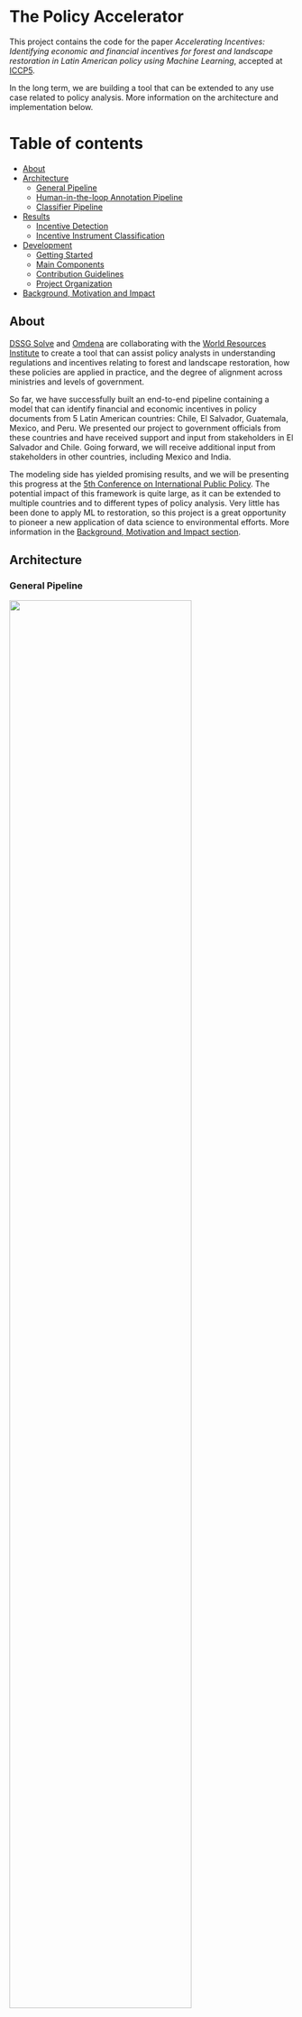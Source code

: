 # The Policy Accelerator

This project contains the code for the paper *Accelerating Incentives: Identifying economic and financial incentives for forest and landscape restoration in Latin American policy using Machine Learning*, accepted at [ICCP5](https://www.ippapublicpolicy.org/conference/icpp5/13). 

In the long term, we are building a tool that can be extended to any use case related to policy analysis. More information on the architecture and implementation below.

# Table of contents
- [About](#about)
- [Architecture](#architecture)
  - [General Pipeline](#general-pipeline)
  - [Human-in-the-loop Annotation Pipeline](#human-in-the-loop-annotation-pipeline)
  - [Classifier Pipeline](#classifier-pipeline)
- [Results](#results)
  - [Incentive Detection](#incentive-detection)
  - [Incentive Instrument Classification](#incentive-instrument-classification)
- [Development](#development)
  - [Getting Started](#getting-started)
  - [Main Components](#main-components)
  - [Contribution Guidelines](#contribution-guidelines)
  - [Project Organization](#project-organization)
- [Background, Motivation and Impact](#background-motivation-and-impact)

## About
[DSSG Solve](https://github.com/wri-dssg/policy-data-analyzer/blob/i77_edit_readme/images/MulticlassClassificationResults.png) and [Omdena](https://omdena.com/) are collaborating with the [World Resources Institute](https://www.wri.org/) to create a tool that can assist policy analysts in understanding regulations and incentives relating to forest and landscape restoration, how these policies are applied in practice, and the degree of alignment across ministries and levels of government.

So far, we have successfully built an end-to-end pipeline containing a model that can identify financial and economic incentives in policy documents from 5 Latin American countries: Chile, El Salvador, Guatemala, Mexico, and Peru. We presented our project to government officials from these countries and have received support and input from stakeholders in El Salvador and Chile. Going forward, we will receive additional input from stakeholders in other countries, including Mexico and India.  

The modeling side has yielded promising results, and we will be presenting this progress at the [5th Conference on International Public Policy](https://www.ippapublicpolicy.org/conference/icpp5/13). The potential impact of this framework is quite large, as it can be extended to multiple countries and to different types of policy analysis. Very little has been done to apply ML to restoration, so this project is a great opportunity to pioneer a new application of data science to environmental efforts. More information in the [Background, Motivation and Impact section](#background-motivation-and-impact).

## Architecture

### General Pipeline 
<img src="https://github.com/wri-dssg/policy-data-analyzer/blob/master/images/GeneralPipeline.png" width="80%">

### Human-in-the-loop Annotation Pipeline
<img src="https://github.com/wri-dssg/policy-data-analyzer/blob/master/images/HITLPipeline.png" width="40%">

### Classifier Pipeline
<img src="https://github.com/wri-dssg/policy-data-analyzer/blob/master/images/ClassifierPipeline.png" width="50%">

## Results
### Incentive Detection
<img src="https://github.com/wri-dssg/policy-data-analyzer/blob/master/images/BinaryClassificationResults.png" width="60%">

### Incentive Instrument Classification
<img src="https://github.com/wri-dssg/policy-data-analyzer/blob/master/images/MulticlassClassificationResults.png" width="55%">

## Development

### Getting Started
- If using Docker
    TODO
- If using virtual environment
    TODO

### Main Components
TODO

### Contribution Guidelines

#### Steps to contribute to the master branch

*On Github*

1. Create an issue for each new bug/feature/update that you want to contribute. In the issue description, be as detailed as possible with what the expected inputs and outputs should be, and if possible what the process to solve the issue will be. 
2. Assign someone, as well as apply the respective tags (documentation, enhacement, etc.)

*On your local machine*

3. If you haven't already, accept the invite to be a member of wri-dssg! Then clone the repository using `git clone https://github.com/wri-dssg/policy-data-collector.git`
4. If you're going to work on issue #69 which is about extracting text, then create a branch for that issue: 
  ```
  git checkout -b i69_text_extraction
  ``` 
5. Once work is done, commit and push:
  ```
  git push --set-upstream origin i69_text_extraction
  ```

*Back on Github*

6. Once issue is solved, make a Pull Request (PR) on Github to merge to the master branch, and link the issue in the PR description and assign people to review. If possible, do one PR once a week to avoid merge conflicts. 
7. If the PR gets approved and merged, you can close the issue and delete the branch! 

#### Docker, reproducibility and development

 - The project's Dockerfile can be used to set up a development environment which encapsulates all dependencies necessary to run each project component. The purpose of this environment is to facilitate collaboration and reproducibility, while being able to develop and work on the project locally.
 - Future dependencies should be added either to the Dockerfile or the requirements.txt with a comment on the purpose of the specific package.

*Build the Docker image:*

    $ docker build -f Dockerfile -t policy_container . 
    
*Create a Docker container by running the image:*

    $ docker run -ti --rm -p 8888:8888 --mount source=$(pwd),target=/app,type=bind policy_container:latest  
    # $(pwd) should give you the absolute path to the project directory
    
*Launch a jupyter notebook from within the container*

    $ jupyter notebook --port=8888 --no-browser --ip=0.0.0.0 --allow-root

#### FAQs

- _I want to create a new branch starting from an old branch, how do I do that?_
    - Say you want to create `branch_2` based on `branch_1` (in other words, with `branch_1` as a starting point), then you would:
    ```
    $ git checkout -b branch_2 branch_1    
    ```
- _I want to bring the changes from one branch into mine, to keep mine updated, how do I do that?_
    - Say you want to merge `branch_1` INTO `branch_2`, then you would:
    ```
    $ git checkout branch_2   # if you aren't in branch 2 already
    $ git merge branch_1
    ```
- _If I'm working with someone in the same issue, can I contribute/push to their branch?_
    - Technically yes, but it would be safer if you would work on yours first (maybe divide the issue in smaller issues) and then open a PR to theirs once you feel ready to merge code. Alternatively you could pair program and not worry about overwritting someone else's code :)
- _Can I push directly to master?_
    - Please don't :( 
    
## Project Organization

    ├── LICENSE
    ├── README.md          <- The top-level README for developers using this project.
    |
    ├── src                <- Source code for use in this project. Code used across tasks.
    │
    ├── tasks              <- Top level folder for all tasks and code
    │   └── <task_name>        <- Folder to contain materials for one single task
    │       ├── src              <- Source code for use in this task.
    │       ├── input            <- Input files for this task
    │       ├── output           <- Output files from the task
    │       ├── notebooks        <- Place to store jupyter notebooks/R markdowns or any prototyping files (the drafts)
    │       └── README.md        <- Basic instructions on how to replicate the results from the output/run the code in src
    │
    └── requirements.txt   <- The requirements file for reproducing the analysis environment, e.g.
                             generated with `pip freeze > requirements.txt` (we will probably need to change this to include R information in the future)


Project structure based on the [cookiecutter data science project template](https://drivendata.github.io/cookiecutter-data-science/) and the [task as a quantum of workflow project template](https://hrdag.org/2016/06/14/the-task-is-a-quantum-of-workflow/). 


-------------------------------------
## Background, Motivation and Impact

We are on the verge of the United Nations Decade for Ecosystem Restoration. The Decade starts in 2021 and ushers in a global effort to drive ecosystem restoration to support climate mitigation and adaptation, water and food security, biodiversity conservation and livelihood development. In order to prepare for the decade, we must understand the enabling environment. However, to understand policies involves reading and analyzing thousands of pages of documentation across multiple sectors. Using NLP to mine policy documents, would promote knowledge sharing between stakeholders and enable rapid identification of incentives, disincentives, perverse incentives and misalignment between policies. If a lack of incentives or disincentives were discovered, this would provide an opportunity to advocate for positive change. Creating a systematic analysis tool using NLP would enable a standardized approach to generate data that can support evidence-based change.

The viability of Nature Based Solutions projects is often impeded by the lack of positive incentives to adopt practices that conserve or restore land. Perverse incentives also encourage business-as-usual practices that have a heavy carbon footprint, degrade ecosystems, exploit workers or fail to generate decent livelihoods for rural communities.

Shifting incentives in a specific jurisdiction begins with a diagnosis of the country’s existing regulations, incentives and mandates across agencies. The aim is to gain a thorough understanding of current regulations and incentives that are relevant to forest and landscape restoration, the reality of how they are applied in practice and the degree of alignment or conflict across ministries and different levels of government. Shifting incentives at international level, may require such diagnostics across multiple countries, or voluntary standards and business practices. For this purpose, natural language processing technologies are needed to expedite systematic review of the legal and policy context in the relevant jurisdictions, as well as examples of innovative incentives from other contexts.

Success will be achieved as governments or market platforms create aligned incentives across sectoral silos, remove administrative bottlenecks, or reorient incentives in line with recommendations. To advocate for change, a systematic process of analyzing incentives is needed beyond manual policy analysis. Currently manual policy analysis is the only method utilized to understand incentives. This is inadequate when considering the scale of the task.

_Description taken from: [DSSG Solve Project Description](https://www.solveforgood.org/proj/46/)_



